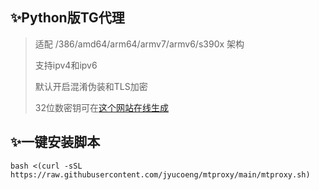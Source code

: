 ## ✨Python版TG代理

>适配 /386/amd64/arm64/armv7/armv6/s390x 架构
>
>支持ipv4和ipv6
>
>默认开启混淆伪装和TLS加密
>
>
>32位数密钥可在[这个网站在线生成](https://www.lzltool.com/Tools/RandomHex)


## ✨一键安装脚本
```
bash <(curl -sSL https://raw.githubusercontent.com/jyucoeng/mtproxy/main/mtproxy.sh)
```


